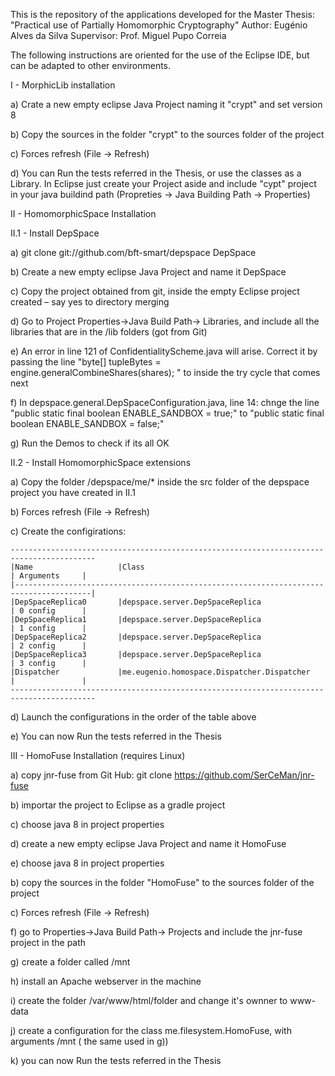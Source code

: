 This is the repository of the applications developed for the Master Thesis: "Practical use of Partially Homomorphic Cryptography"
Author: Eugénio Alves da Silva
Supervisor: Prof. Miguel Pupo Correia

The following instructions are oriented for the use of the Eclipse IDE, but can be adapted to other environments.

I - MorphicLib installation

a) Crate a new empty eclipse Java Project naming it "crypt" and set version 8

b) Copy the sources in the folder "crypt" to the sources folder of the project

c) Forces refresh (File -> Refresh)

d) You can Run the tests referred in the Thesis, or use the classes as a Library. In Eclipse just create your Project aside and include "cypt" project in your 
	java buildind path (Propreties -> Java Building Path -> Properties)

II - HomomorphicSpace Installation

II.1 - Install DepSpace

a) git clone git://github.com/bft-smart/depspace DepSpace

b) Create a new empty eclipse Java Project and name it DepSpace

c) Copy the project obtained from git,  inside the empty Eclipse project created – say yes to directory merging

d) Go to Project Properties->Java Build Path-> Libraries, and include all the libraries that are in the /lib folders (got from Git)

e) An error in line 121 of ConfidentialityScheme.java will arise. Correct it by passing the line "byte[] tupleBytes = engine.generalCombineShares(shares); " to inside the try cycle that comes next
	
f) In depspace.general.DepSpaceConfiguration.java, line 14: chnge the line "public static final boolean ENABLE_SANDBOX = true;" to
	"public static final boolean ENABLE_SANDBOX = false;"
	
g) Run the Demos to check if its all OK

II.2 - Install HomomorphicSpace extensions

a) Copy the folder /depspace/me/* inside the src folder of the depspace project you have created in II.1

b) Forces refresh (File -> Refresh)

c) Create the configirations:

	-----------------------------------------------------------------------------------------
	|Name                   |Class                                          | Arguments     |	
	|---------------------------------------------------------------------------------------|	
	|DepSpaceReplica0       |depspace.server.DepSpaceReplica                | 0 config      |	
	|DepSpaceReplica1       |depspace.server.DepSpaceReplica                | 1 config      |
	|DepSpaceReplica2       |depspace.server.DepSpaceReplica                | 2 config      |	
	|DepSpaceReplica3       |depspace.server.DepSpaceReplica                | 3 config      |
	|Dispatcher             |me.eugenio.homospace.Dispatcher.Dispatcher     |               |	
	-----------------------------------------------------------------------------------------
	
d)	Launch the configurations in the order of the table above

e) 	You can now Run the tests referred in the Thesis

III - HomoFuse Installation (requires Linux)

a) copy jnr-fuse from Git Hub: git clone https://github.com/SerCeMan/jnr-fuse

b) importar the project to Eclipse as a gradle project

c) choose java 8 in project properties

d) create a new empty eclipse Java Project and name it HomoFuse

e) choose java 8 in project properties

b) copy the sources in the folder "HomoFuse" to the sources folder of the project

c) Forces refresh (File -> Refresh)

f) go to Properties->Java Build Path-> Projects and include the jnr-fuse project in the path

g) create a folder called <anypath>/mnt

h) install an Apache webserver in the machine

i) create the folder /var/www/html/folder and change it's ownner to www-data

j) create a configuration for the class me.filesystem.HomoFuse, with arguments <anypath>/mnt (<anypath> the same used in g))

k) you can now Run the tests referred in the Thesis

